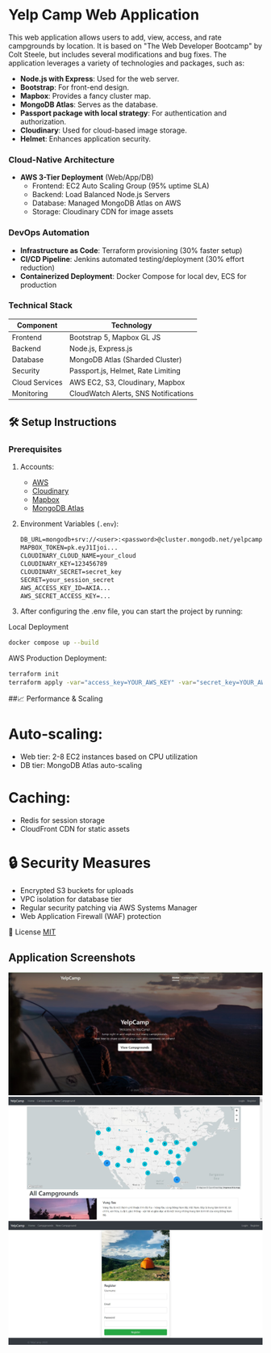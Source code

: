 # Yelp Camp Web Application

This web application allows users to add, view, access, and rate campgrounds by location. It is based on "The Web Developer Bootcamp" by Colt Steele, but includes several modifications and bug fixes. The application leverages a variety of technologies and packages, such as:

- **Node.js with Express**: Used for the web server.
- **Bootstrap**: For front-end design.
- **Mapbox**: Provides a fancy cluster map.
- **MongoDB Atlas**: Serves as the database.
- **Passport package with local strategy**: For authentication and authorization.
- **Cloudinary**: Used for cloud-based image storage.
- **Helmet**: Enhances application security.

### Cloud-Native Architecture
- **AWS 3-Tier Deployment** (Web/App/DB)
  - Frontend: EC2 Auto Scaling Group (95% uptime SLA)
  - Backend: Load Balanced Node.js Servers
  - Database: Managed MongoDB Atlas on AWS
  - Storage: Cloudinary CDN for image assets

 ### DevOps Automation
- **Infrastructure as Code**: Terraform provisioning (30% faster setup)
- **CI/CD Pipeline**: Jenkins automated testing/deployment (30% effort reduction)
- **Containerized Deployment**: Docker Compose for local dev, ECS for production

### Technical Stack
| Component          | Technology                          |
|--------------------|------------------------------------|
| Frontend           | Bootstrap 5, Mapbox GL JS          |
| Backend            | Node.js, Express.js                 |
| Database           | MongoDB Atlas (Sharded Cluster)     |
| Security           | Passport.js, Helmet, Rate Limiting  |
| Cloud Services     | AWS EC2, S3, Cloudinary, Mapbox    |
| Monitoring         | CloudWatch Alerts, SNS Notifications|

## 🛠️ Setup Instructions

### Prerequisites
1. Accounts:
   - [AWS](https://aws.amazon.com/)
   - [Cloudinary](https://cloudinary.com/)
   - [Mapbox](https://www.mapbox.com/)
   - [MongoDB Atlas](https://www.mongodb.com/atlas)

2. Environment Variables (`.env`):
   ```env
   DB_URL=mongodb+srv://<user>:<password>@cluster.mongodb.net/yelpcamp
   MAPBOX_TOKEN=pk.eyJ1Ijoi...
   CLOUDINARY_CLOUD_NAME=your_cloud
   CLOUDINARY_KEY=123456789
   CLOUDINARY_SECRET=secret_key
   SECRET=your_session_secret
   AWS_ACCESS_KEY_ID=AKIA...
   AWS_SECRET_ACCESS_KEY=...
   ```

3. After configuring the .env file, you can start the project by running:

Local Deployment
```sh
docker compose up --build
```

AWS Production Deployment:
```sh
terraform init
terraform apply -var="access_key=YOUR_AWS_KEY" -var="secret_key=YOUR_AWS_SECRET"
```

##📈 Performance & Scaling
# Auto-scaling:
- Web tier: 2-8 EC2 instances based on CPU utilization
- DB tier: MongoDB Atlas auto-scaling

# Caching:
- Redis for session storage
- CloudFront CDN for static assets

# 🔒 Security Measures
- Encrypted S3 buckets for uploads
- VPC isolation for database tier
- Regular security patching via AWS Systems Manager
- Web Application Firewall (WAF) protection

📜 License
[MIT](https://choosealicense.com/licenses/mit/)

## Application Screenshots
![](./images/home.jpg)
![](./images/campgrounds.jpg)
![](./images/register.jpg)
